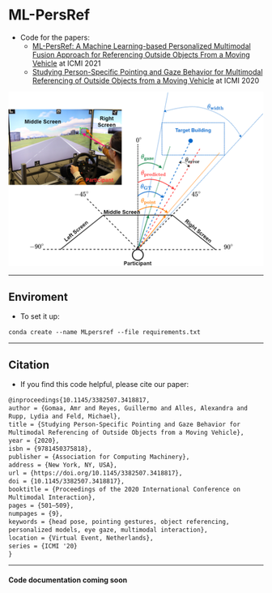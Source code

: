 # ML-PersRef #
- Code for the papers: 
  - [ML-PersRef: A Machine Learning-based Personalized Multimodal Fusion Approach for Referencing Outside Objects From a Moving Vehicle](https://doi.org/10.1145/3462244.3479910) at ICMI 2021
  - [Studying Person-Specific Pointing and Gaze Behavior for Multimodal Referencing of Outside Objects from a Moving Vehicle](https://dl.acm.org/doi/10.1145/3382507.3418817) at ICMI 2020

![alt text](https://github.com/amr-gomaa/ML-PersRef/blob/main/Fig.png)

- - -

## Enviroment ##
- To set it up: 
```
conda create --name MLpersref --file requirements.txt
```
- - -
## Citation ##

- If you find this code helpful, please cite our paper:
```
@inproceedings{10.1145/3382507.3418817,
author = {Gomaa, Amr and Reyes, Guillermo and Alles, Alexandra and Rupp, Lydia and Feld, Michael},
title = {Studying Person-Specific Pointing and Gaze Behavior for Multimodal Referencing of Outside Objects from a Moving Vehicle},
year = {2020},
isbn = {9781450375818},
publisher = {Association for Computing Machinery},
address = {New York, NY, USA},
url = {https://doi.org/10.1145/3382507.3418817},
doi = {10.1145/3382507.3418817},
booktitle = {Proceedings of the 2020 International Conference on Multimodal Interaction},
pages = {501–509},
numpages = {9},
keywords = {head pose, pointing gestures, object referencing, personalized models, eye gaze, multimodal interaction},
location = {Virtual Event, Netherlands},
series = {ICMI '20}
}
```
- - -

#### Code documentation coming soon ####
